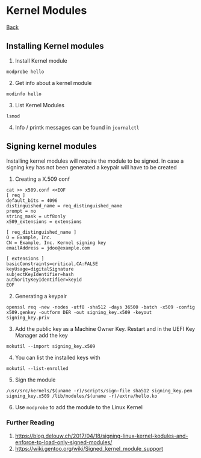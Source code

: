 # Kernel Modules

[Back](../index.md#unix)

## Installing Kernel modules

1. Install Kernel module

```
modprobe hello
```

2. Get info about a kernel module

```
modinfo hello
```

3. List Kernel Modules

```
lsmod
```

4. Info / printk messages can be found in `journalctl`


## Signing kernel modules

Installing kernel modules will require the module to be signed. In case a 
signing key has not been generated a keypair will have to be created

1. Creating a X.509 conf

```
cat >> x509.conf <<EOF
[ req ]
default_bits = 4096
distinguished_name = req_distinguished_name
prompt = no
string_mask = utf8only
x509_extensions = extensions

[ req_distinguished_name ]
O = Example, Inc.
CN = Example, Inc. Kernel signing key
emailAddress = jdoe@example.com

[ extensions ]
basicConstraints=critical,CA:FALSE
keyUsage=digitalSignature
subjectKeyIdentifier=hash
authorityKeyIdentifier=keyid
EOF
```

2. Generating a keypair

```
openssl req -new -nodes -utf8 -sha512 -days 36500 -batch -x509 -config x509.genkey -outform DER -out signing_key.x509 -keyout signing_key.priv
```

3. Add the public key as a Machine Owner Key. Restart and in the UEFI Key Manager add the key

```
mokutil --import signing_key.x509
```

4. You can list the installed keys with 

```
mokutil --list-enrolled
```

5. Sign the module

```
/usr/src/kernels/$(uname -r)/scripts/sign-file sha512 signing_key.pem signing_key.x509 /lib/modules/$(uname -r)/extra/hello.ko
```

6. Use `modprobe` to add the module to the Linux Kernel

### Further Reading

1. https://blog.delouw.ch/2017/04/18/signing-linux-kernel-kodules-and-enforce-to-load-only-signed-modules/
2. https://wiki.gentoo.org/wiki/Signed_kernel_module_support

